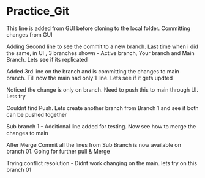 # Practice_Git







This line is added from GUI before cloning to the local folder. Committing changes from GUI

Adding Second line to see the commit to a new branch. Last time when i did the same, in UI , 3 branches shown - Active branch, Your branch and Main Branch. Lets see if its replicated 

Added 3rd line on the branch and is committing the changes to main branch. Till now the main had only 1 line. Lets see if it gets updted 

Noticed the change is only on branch. Need to push this to main through UI. Lets try

Couldnt find Push. Lets create another branch from Branch 1 and see if both can be pushed together

Sub branch 1 - Additional line added for testing. Now see how to merge the changes to main

After Merge Commit all the lines from Sub Branch is now available on branch 01. Going for further pull & Merge 

Trying conflict resolution - Didnt work changing on the main. lets try on this branch 01
